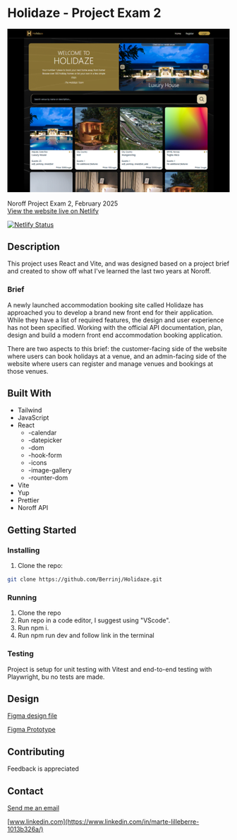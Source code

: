 # Holidaze - Project Exam 2

![Holidaze Preview](src/assets/holidaze-preview.png) <br>

Noroff Project Exam 2, February 2025<br>
[View the website live on Netlify](https://holidaze-berrinj.netlify.app/)

[![Netlify Status](https://api.netlify.com/api/v1/badges/9e3eac73-7c8d-4287-9039-79c62f05c22c/deploy-status)](https://app.netlify.com/sites/holidaze-berrinj/deploys)

## Description

This project uses React and Vite, and was designed based on a project brief and created to show off what I've learned the last two years at Noroff.

### Brief

A newly launched accommodation booking site called Holidaze has approached you to develop a brand new front end for their application. While they have a list of required features, the design and user experience has not been specified. Working with the official API documentation, plan, design and build a modern front end accommodation booking application.

There are two aspects to this brief: the customer-facing side of the website where users can book holidays at a venue, and an admin-facing side of the website where users can register and manage venues and bookings at those venues.

## Built With

- Tailwind
- JavaScript
- React
  - -calendar
  - -datepicker
  - -dom
  - -hook-form
  - -icons
  - -image-gallery
  - -rounter-dom
- Vite
- Yup
- Prettier
- Noroff API

## Getting Started

### Installing

1. Clone the repo:

```bash
git clone https://github.com/Berrinj/Holidaze.git
```

### Running

1. Clone the repo
2. Run repo in a code editor, I suggest using "VScode".
3. Run npm i.
4. Run npm run dev and follow link in the terminal

### Testing

Project is setup for unit testing with Vitest and end-to-end testing with Playwright, bu no tests are made.

## Design

[Figma design file](https://www.figma.com/design/09Na6i0jBtRp6Rw3l86yiJ/Holidaze-EXAM-2?node-id=0-1&m=dev&t=HNRpMUoQit73HaKq-1)

[Figma Prototype](https://www.figma.com/proto/09Na6i0jBtRp6Rw3l86yiJ/Holidaze-EXAM-2?node-id=0-1&t=HNRpMUoQit73HaKq-1)

## Contributing

Feedback is appreciated

## Contact

[Send me an email](mailto:berremarte@gmail.com)

[www.linkedin.com](https://www.linkedin.com/in/marte-lilleberre-1013b326a/)
